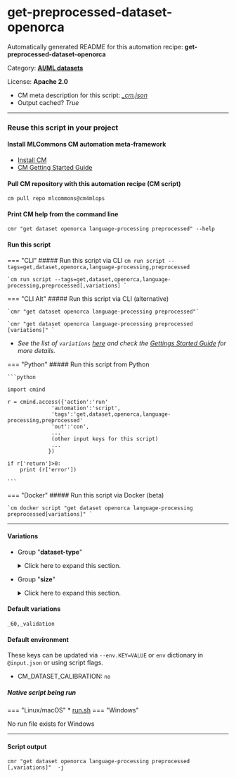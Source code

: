 # get-preprocessed-dataset-openorca
Automatically generated README for this automation recipe: **get-preprocessed-dataset-openorca**

Category: **[AI/ML datasets](..)**

License: **Apache 2.0**


* CM meta description for this script: *[_cm.json](https://github.com/mlcommons/cm4mlops/tree/main/script/get-preprocessed-dataset-openorca/_cm.json)*
* Output cached? *True*

---
### Reuse this script in your project

#### Install MLCommons CM automation meta-framework

* [Install CM](https://docs.mlcommons.org/ck/install)
* [CM Getting Started Guide](https://docs.mlcommons.org/ck/getting-started/)

#### Pull CM repository with this automation recipe (CM script)

```cm pull repo mlcommons@cm4mlops```

#### Print CM help from the command line

````cmr "get dataset openorca language-processing preprocessed" --help````

#### Run this script

=== "CLI"
    ##### Run this script via CLI
    `cm run script --tags=get,dataset,openorca,language-processing,preprocessed`

    `cm run script --tags=get,dataset,openorca,language-processing,preprocessed[,variations] `

=== "CLI Alt"
    ##### Run this script via CLI (alternative)

    `cmr "get dataset openorca language-processing preprocessed"`

    `cmr "get dataset openorca language-processing preprocessed [variations]" `


* *See the list of `variations` [here](#variations) and check the [Gettings Started Guide](https://github.com/mlcommons/ck/blob/dev/docs/getting-started.md) for more details.*

=== "Python"
    ##### Run this script from Python


    ```python

    import cmind

    r = cmind.access({'action':'run'
                  'automation':'script',
                  'tags':'get,dataset,openorca,language-processing,preprocessed'
                  'out':'con',
                  ...
                  (other input keys for this script)
                  ...
                 })

    if r['return']>0:
        print (r['error'])

    ```


=== "Docker"
    ##### Run this script via Docker (beta)

    `cm docker script "get dataset openorca language-processing preprocessed[variations]" `

___


#### Variations

  * Group "**dataset-type**"
    <details>
    <summary>Click here to expand this section.</summary>

    * `_calibration`
      - Environment variables:
        - *CM_DATASET_CALIBRATION*: `yes`
      - Workflow:
    * **`_validation`** (default)
      - Environment variables:
        - *CM_DATASET_CALIBRATION*: `no`
      - Workflow:

    </details>


  * Group "**size**"
    <details>
    <summary>Click here to expand this section.</summary>

    * **`_60`** (default)
      - Workflow:
    * `_full`
      - Workflow:
    * `_size.#`
      - Workflow:

    </details>


#### Default variations

`_60,_validation`
#### Default environment


These keys can be updated via `--env.KEY=VALUE` or `env` dictionary in `@input.json` or using script flags.

* CM_DATASET_CALIBRATION: `no`



##### Native script being run
=== "Linux/macOS"
     * [run.sh](https://github.com/mlcommons/cm4mlops/tree/main/script/get-preprocessed-dataset-openorca/run.sh)
=== "Windows"

No run file exists for Windows
___
#### Script output
`cmr "get dataset openorca language-processing preprocessed [,variations]"  -j`